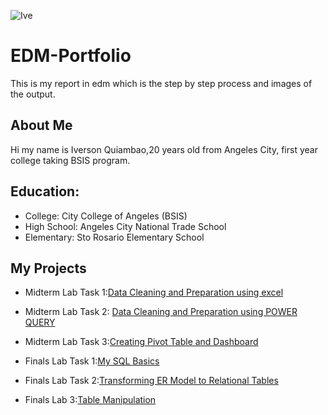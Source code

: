 ![Ive](https://github.com/user-attachments/assets/b02fae58-fc8f-4d19-bc32-d160e961d3c2)

# EDM-Portfolio
This is my report in edm which is the step by step process and images of the output.
## About Me
Hi my name is Iverson Quiambao,20 years old from Angeles City, first year college taking BSIS program.
## Education:
- College: City College of Angeles (BSIS)
- High School: Angeles City National Trade School
- Elementary: Sto Rosario Elementary School

## My Projects
- Midterm Lab Task 1:[Data Cleaning and Preparation using excel](https://iverson748.github.io/Midterm-Lab-Task-1/)
- Midterm Lab Task 2: [Data Cleaning and Preparation using POWER QUERY](https://iverson748.github.io/Midterm-Lab-Task-2/)
- Midterm Lab Task 3:[Creating Pivot Table and Dashboard](https://iverson748.github.io/Midterm-Lab-Task-3/)

- Finals Lab Task 1:[My SQL  Basics](https://iverson748.github.io/Finals-Lab-Task-1/)
- Finals Lab Task 2:[Transforming ER Model to Relational Tables](https://iverson748.github.io/Finals-Lab-Task-2/)
- Finals Lab 3:[Table Manipulation](https://iverson748.github.io/Finals-Lab-Task-3/)
